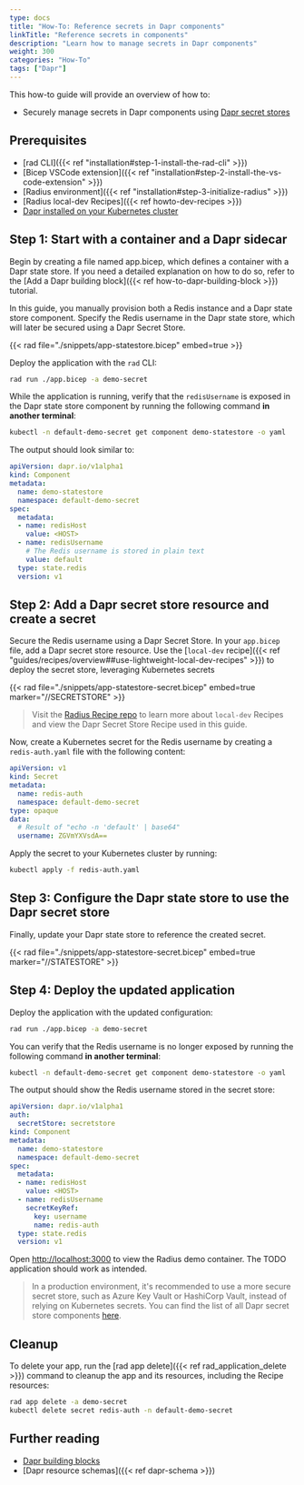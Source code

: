 ```yaml
---
type: docs
title: "How-To: Reference secrets in Dapr components"
linkTitle: "Reference secrets in components"
description: "Learn how to manage secrets in Dapr components"
weight: 300
categories: "How-To"
tags: ["Dapr"]
---
```


This how-to guide will provide an overview of how to:

- Securely manage secrets in Dapr components using [Dapr secret stores](https://docs.dapr.io/operations/components/setup-secret-store/)

## Prerequisites

- [rad CLI]({{< ref "installation#step-1-install-the-rad-cli" >}})
- [Bicep VSCode extension]({{< ref "installation#step-2-install-the-vs-code-extension" >}})
- [Radius environment]({{< ref "installation#step-3-initialize-radius" >}})
- [Radius local-dev Recipes]({{< ref howto-dev-recipes >}})
- [Dapr installed on your Kubernetes cluster](https://docs.dapr.io/operations/hosting/kubernetes/kubernetes-deploy/)

## Step 1: Start with a container and a Dapr sidecar

Begin by creating a file named app.bicep, which defines a container with a Dapr state store. If you need a detailed explanation on how to do so, refer to the [Add a Dapr building block]({{< ref how-to-dapr-building-block >}}) tutorial.

In this guide, you manually provision both a Redis instance and a Dapr state store component. Specify the Redis username in the Dapr state store, which will later be secured using a Dapr Secret Store.

{{< rad file="./snippets/app-statestore.bicep" embed=true >}}

Deploy the application with the `rad` CLI:

```bash
rad run ./app.bicep -a demo-secret
```

While the application is running, verify that the `redisUsername` is exposed in the Dapr state store component by running the following command **in another terminal**:
```sh
kubectl -n default-demo-secret get component demo-statestore -o yaml
```

The output should look similar to:
```yaml
apiVersion: dapr.io/v1alpha1
kind: Component
metadata:
  name: demo-statestore
  namespace: default-demo-secret
spec:
  metadata:
  - name: redisHost
    value: <HOST>
  - name: redisUsername
    # The Redis username is stored in plain text
    value: default
  type: state.redis
  version: v1
```

## Step 2: Add a Dapr secret store resource and create a secret

Secure the Redis username using a Dapr Secret Store. In your `app.bicep` file, add a Dapr secret store resource. Use the [`local-dev` recipe]({{< ref "guides/recipes/overview##use-lightweight-local-dev-recipes" >}}) to deploy the secret store, leveraging Kubernetes secrets

{{< rad file="./snippets/app-statestore-secret.bicep" embed=true marker="//SECRETSTORE" >}}

> Visit the [Radius Recipe repo](https://github.com/radius-project/recipes/blob/main/local-dev/secretstores.bicep) to learn more about `local-dev` Recipes and view the Dapr Secret Store Recipe used in this guide.


Now, create a Kubernetes secret for the Redis username by creating a `redis-auth.yaml` file with the following content:
```yaml
apiVersion: v1
kind: Secret
metadata:
  name: redis-auth
  namespace: default-demo-secret
type: opaque
data:
  # Result of "echo -n 'default' | base64"
  username: ZGVmYXVsdA==
```
    
Apply the secret to your Kubernetes cluster by running:
```sh
kubectl apply -f redis-auth.yaml
```

## Step 3: Configure the Dapr state store to use the Dapr secret store

Finally, update your Dapr state store to reference the created secret.

{{< rad file="./snippets/app-statestore-secret.bicep" embed=true marker="//STATESTORE" >}}


## Step 4: Deploy the updated application

Deploy the application with the updated configuration:
```bash
rad run ./app.bicep -a demo-secret
```

You can verify that the Redis username is no longer exposed by running the following command **in another terminal**:
```sh
kubectl -n default-demo-secret get component demo-statestore -o yaml
```

The output should show the Redis username stored in the secret store:
```yaml
apiVersion: dapr.io/v1alpha1
auth:
  secretStore: secretstore
kind: Component
metadata:
  name: demo-statestore
  namespace: default-demo-secret
spec:
  metadata:
  - name: redisHost
    value: <HOST>
  - name: redisUsername
    secretKeyRef:
      key: username
      name: redis-auth
  type: state.redis
  version: v1
```
Open [http://localhost:3000](http://localhost:3000) to view the Radius demo container. The TODO application should work as intended.

> In a production environment, it's recommended to use a more secure secret store, such as Azure Key Vault or HashiCorp Vault, instead of relying on Kubernetes secrets. You can find the list of all Dapr secret store components [here](https://docs.dapr.io/reference/components-reference/supported-secret-stores/).

## Cleanup

To delete your app, run the [rad app delete]({{< ref rad_application_delete >}}) command to cleanup the app and its resources, including the Recipe resources:

```bash
rad app delete -a demo-secret
kubectl delete secret redis-auth -n default-demo-secret
```

## Further reading

- [Dapr building blocks](https://docs.dapr.io/concepts/building-blocks-concept/)
- [Dapr resource schemas]({{< ref dapr-schema >}})

